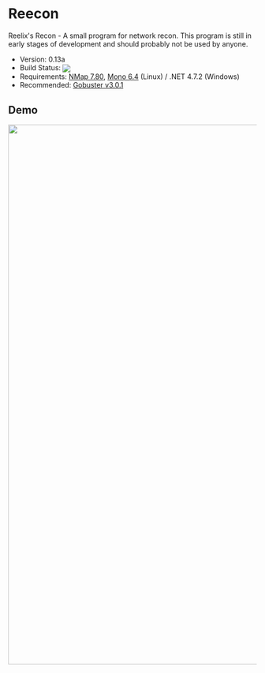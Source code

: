 # Reecon

Reelix's Recon - A small program for network recon. This program is still in early stages of development and should probably not be used by anyone.
- Version: 0.13a
- Build Status: <img src = "https://travis-ci.com/Reelix/Reecon.svg?branch=master" valign="middle" />
- Requirements: [NMap 7.80](https://nmap.org/download.html), [Mono 6.4](https://www.mono-project.com/download/stable/) (Linux) / .NET 4.7.2 (Windows)
- Recommended: [Gobuster v3.0.1](https://github.com/OJ/gobuster)

Demo
----
<img src = "https://i.imgur.com/0PEURrS.png" width="830" height="1095" />
